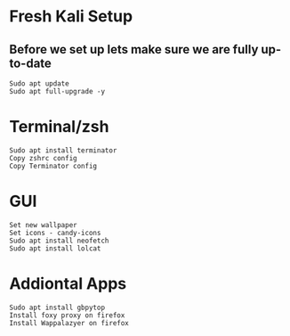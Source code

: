 # Fresh Kali Setup

## Before we set up lets make sure we are fully up-to-date
~~~
Sudo apt update
Sudo apt full-upgrade -y
~~~
# Terminal/zsh
~~~
Sudo apt install terminator
Copy zshrc config
Copy Terminator config
~~~
# GUI
~~~
Set new wallpaper
Set icons - candy-icons
Sudo apt install neofetch
Sudo apt install lolcat
~~~
# Addiontal Apps
~~~
Sudo apt install gbpytop
Install foxy proxy on firefox
Install Wappalazyer on firefox
~~~

